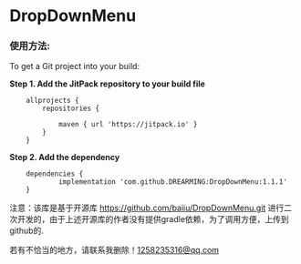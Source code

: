 # DropDownMenu

### 使用方法:

To get a Git project into your build:

**Step 1. Add the JitPack repository to your build file**
```
	allprojects {
		repositories {
			
			maven { url 'https://jitpack.io' }
		}
	}
```
**Step 2. Add the dependency**

```
	dependencies {
	        implementation 'com.github.DREARMING:DropDownMenu:1.1.1'
	}
```


注意：该库是基于开源库 https://github.com/baiiu/DropDownMenu.git 进行二次开发的，由于上述开源库的作者没有提供gradle依赖，为了调用方便，上传到github的.

若有不恰当的地方，请联系我删除！1258235316@qq.com
